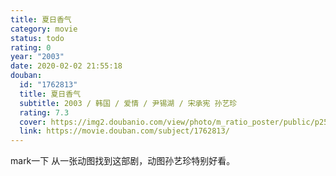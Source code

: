 ```yaml
---
title: 夏日香气
category: movie
status: todo
rating: 0
year: "2003"
date: 2020-02-02 21:55:18
douban:
  id: "1762813"
  title: 夏日香气
  subtitle: 2003 / 韩国 / 爱情 / 尹锡湖 / 宋承宪 孙艺珍
  rating: 7.3
  cover: https://img2.doubanio.com/view/photo/m_ratio_poster/public/p2540112271.jpg
  link: https://movie.douban.com/subject/1762813/
---
```


mark一下 从一张动图找到这部剧，动图孙艺珍特别好看。